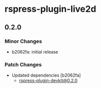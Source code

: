 # rspress-plugin-live2d

## 0.2.0

### Minor Changes

- b2062fa: initial release

### Patch Changes

- Updated dependencies [b2062fa]
  - rspress-plugin-devkit@0.2.0
